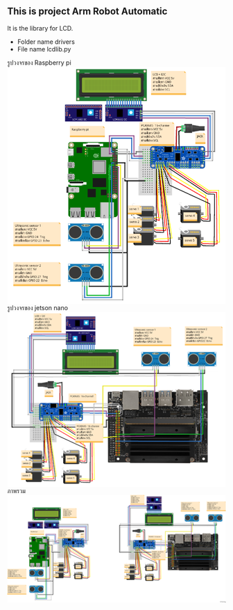## This is project Arm Robot Automatic

It is the library for LCD.
* Folder name drivers 
* File name lcdlib.py

รูปวงจรของ Raspberry pi
<img src="Prototype_pi.png"
alt="prototype"
style="float: left; margin-right: 10px;" />

รูปวงจรของ  jetson nano
<img src="Prototype_nano.png"
alt="prototype"
style="float: left; margin-right: 10px;" />

ภาพรวม
<img src="Prototype_all.png"
alt="prototype"
style="float: left; margin-right: 10px;" />
